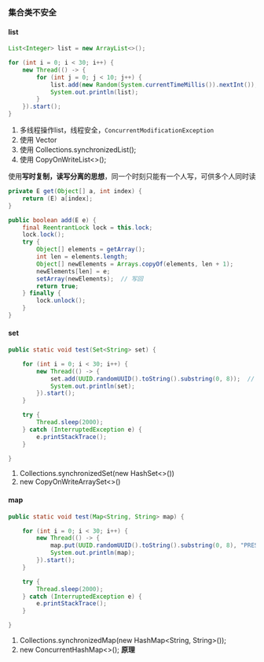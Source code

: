 

### 集合类不安全

#### list
```java
List<Integer> list = new ArrayList<>();

for (int i = 0; i < 30; i++) {
    new Thread(() -> {
        for (int j = 0; j < 10; j++) {
            list.add(new Random(System.currentTimeMillis()).nextInt()); // java.util.ConcurrentModificationException
            System.out.println(list);
        }
    }).start();
}
```

1. 多线程操作list，线程安全，`ConcurrentModificationException`
2. 使用 Vector
3. 使用 Collections.synchronizedList();
4. 使用 CopyOnWriteList<>();

使用**写时复制，读写分离的思想**，同一个时刻只能有一个人写，可供多个人同时读
```java
private E get(Object[] a, int index) {
    return (E) a[index];
}

public boolean add(E e) {
    final ReentrantLock lock = this.lock;
    lock.lock();
    try {
        Object[] elements = getArray();
        int len = elements.length;
        Object[] newElements = Arrays.copyOf(elements, len + 1);
        newElements[len] = e;
        setArray(newElements);  // 写回
        return true;
    } finally {
        lock.unlock();
    }
}
```

#### set

```java
public static void test(Set<String> set) {

    for (int i = 0; i < 30; i++) {
        new Thread(() -> {
            set.add(UUID.randomUUID().toString().substring(0, 8));  // ConcurrentModificationException ??
            System.out.println(set);
        }).start();
    }

    try {
        Thread.sleep(2000);
    } catch (InterruptedException e) {
        e.printStackTrace();
    }

}
```

1. Collections.synchronizedSet(new HashSet<>())
2. new CopyOnWriteArraySet<>()

#### map

```java
public static void test(Map<String, String> map) {

    for (int i = 0; i < 30; i++) {
        new Thread(() -> {
            map.put(UUID.randomUUID().toString().substring(0, 8), "PRESENT");  // ConcurrentModificationException ??
            System.out.println(map);
        }).start();
    }

    try {
        Thread.sleep(2000);
    } catch (InterruptedException e) {
        e.printStackTrace();
    }

}
```

1. Collections.synchronizedMap(new HashMap<String, String>());
2. new ConcurrentHashMap<>(); **原理**
